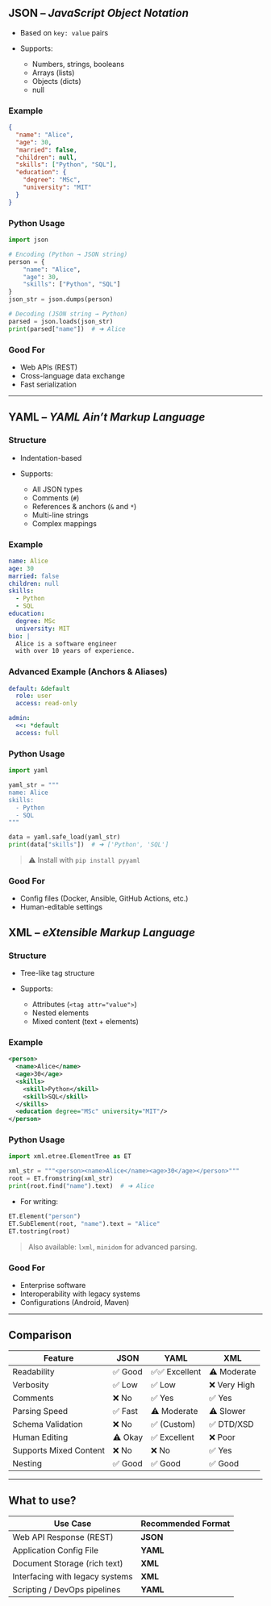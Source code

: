 ## JSON – *JavaScript Object Notation*

* Based on `key: value` pairs
* Supports:

  * Numbers, strings, booleans
  * Arrays (lists)
  * Objects (dicts)
  * null

### Example

```json
{
  "name": "Alice",
  "age": 30,
  "married": false,
  "children": null,
  "skills": ["Python", "SQL"],
  "education": {
    "degree": "MSc",
    "university": "MIT"
  }
}
```

### Python Usage

```python
import json

# Encoding (Python → JSON string)
person = {
    "name": "Alice",
    "age": 30,
    "skills": ["Python", "SQL"]
}
json_str = json.dumps(person)

# Decoding (JSON string → Python)
parsed = json.loads(json_str)
print(parsed["name"])  # ➜ Alice
```

### Good For
* Web APIs (REST)
* Cross-language data exchange
* Fast serialization

---

## YAML – *YAML Ain’t Markup Language*

### Structure

* Indentation-based
* Supports:

  * All JSON types
  * Comments (`#`)
  * References & anchors (`&` and `*`)
  * Multi-line strings
  * Complex mappings

### Example

```yaml
name: Alice
age: 30
married: false
children: null
skills:
  - Python
  - SQL
education:
  degree: MSc
  university: MIT
bio: |
  Alice is a software engineer
  with over 10 years of experience.
```

### Advanced Example (Anchors & Aliases)

```yaml
default: &default
  role: user
  access: read-only

admin:
  <<: *default
  access: full
```

### Python Usage

```python
import yaml

yaml_str = """
name: Alice
skills:
  - Python
  - SQL
"""

data = yaml.safe_load(yaml_str)
print(data["skills"])  # ➜ ['Python', 'SQL']
```

> ⚠️ Install with `pip install pyyaml`

### Good For

* Config files (Docker, Ansible, GitHub Actions, etc.)
* Human-editable settings

## XML – *eXtensible Markup Language*

### Structure

* Tree-like tag structure
* Supports:

  * Attributes (`<tag attr="value">`)
  * Nested elements
  * Mixed content (text + elements)

### Example

```xml
<person>
  <name>Alice</name>
  <age>30</age>
  <skills>
    <skill>Python</skill>
    <skill>SQL</skill>
  </skills>
  <education degree="MSc" university="MIT"/>
</person>
```

### Python Usage

```python
import xml.etree.ElementTree as ET

xml_str = """<person><name>Alice</name><age>30</age></person>"""
root = ET.fromstring(xml_str)
print(root.find("name").text)  # ➜ Alice
```

* For writing:

```python
ET.Element("person")
ET.SubElement(root, "name").text = "Alice"
ET.tostring(root)
```

> Also available: `lxml`, `minidom` for advanced parsing.

### Good For

* Enterprise software
* Interoperability with legacy systems
* Configurations (Android, Maven)

---

## Comparison 

| Feature                | JSON    | YAML         | XML         |
| ---------------------- | ------- | ------------ | ----------- |
| Readability            | ✅ Good  | ✅✅ Excellent | ⚠️ Moderate |
| Verbosity              | ✅ Low   | ✅ Low        | ❌ Very High |
| Comments               | ❌ No    | ✅ Yes        | ✅ Yes       |
| Parsing Speed          | ✅ Fast  | ⚠️ Moderate  | ⚠️ Slower   |
| Schema Validation      | ❌ No    | ✅ (Custom)   | ✅ DTD/XSD   |
| Human Editing          | ⚠️ Okay | ✅ Excellent  | ❌ Poor      |
| Supports Mixed Content | ❌ No    | ❌ No         | ✅ Yes       |
| Nesting                | ✅ Good  | ✅ Good       | ✅ Good      |

---

## What to use?

| Use Case                        | Recommended Format |
| ------------------------------- | ------------------ |
| Web API Response (REST)         | **JSON**           |
| Application Config File         | **YAML**           |
| Document Storage (rich text)    | **XML**            |
| Interfacing with legacy systems | **XML**            |
| Scripting / DevOps pipelines    | **YAML**           |
